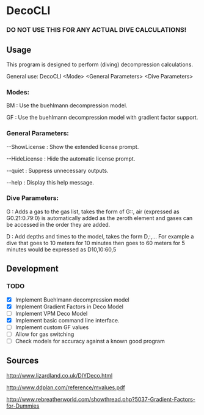 # DecoCLI
### DO NOT USE THIS FOR ANY ACTUAL DIVE CALCULATIONS!

## Usage

This program is designed to perform (diving) decompression calculations.

General use: DecoCLI \<Mode> \<General Parameters> \<Dive Parameters>

### Modes:
BM             :   Use the buehlmann decompression model.

GF             :   Use the buehlmann decompression model with gradient factor support.

### General Parameters:
--ShowLicense  :   Show the extended license prompt.

--HideLicense  :   Hide the automatic license prompt.

--quiet        :   Suppress unnecessary outputs.

--help         :   Display this help message.

### Dive Parameters:
G              :   Adds a gas to the gas list, takes the form of G<FrN2>:<FrO2>:<FrHe>,
                   air (expressed as G0.21:0.79:0) is automatically added as the zeroth element
                   and gases can be accessed in the order they are added.

D              :   Add depths and times to the model, takes the form D<Depth1>,<Time1>:<Depth2>,<Time2>...
                   For example a dive that goes to 10 meters for 10 minutes then goes to 60 meters for 5 minutes
                   would be expressed as D10,10:60,5

## Development
### TODO
- [x] Implement Buehlmann decompression model
- [x] Implement Gradient Factors in Deco Model
- [ ] Implement VPM Deco Model
- [x] Implement basic command line interface.
- [ ] Implement custom GF values
- [ ] Allow for gas switching
- [ ] Check models for accuracy against a known good program

## Sources

http://www.lizardland.co.uk/DIYDeco.html

http://www.ddplan.com/reference/mvalues.pdf

http://www.rebreatherworld.com/showthread.php?5037-Gradient-Factors-for-Dummies
